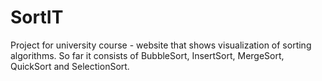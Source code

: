 # SortIT
Project for university course - website that shows visualization of sorting algorithms. So far it consists of BubbleSort, InsertSort, MergeSort, QuickSort and SelectionSort.
